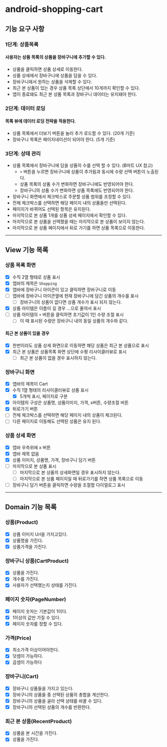# android-shopping-cart

## 기능 요구 사항

### 1단계: 상품목록

#### 사용자는 상품 목록의 상품을 장바구니에 추가할 수 있다.

- 상품을 클릭하면 상품 상세로 이동한다.
- 상품 상세에서 장바구니에 상품을 담을 수 있다.
- 장바구니에서 원하는 상품을 삭제할 수 있다.
- 최근 본 상품이 있는 경우 상품 목록 상단에서 10개까지 확인할 수 있다.
- 앱이 종료돼도 최근 본 상품 목록과 장바구니 데이터는 유지돼야 한다.

### 2단계: 데이터 로딩

#### 목록 뷰에 데이터 로딩 전략을 적용한다.

- 상품 목록에서 더보기 버튼을 눌러 추가 로드할 수 있다. (20개 기준)
- 장바구니 목록은 페이지네이션이 되어야 한다. (5개 기준)

### 3단계: 상태 관리

- 상품 목록에서 장바구니에 담을 상품의 수를 선택 할 수 있다. (B마트 UX 참고)
  - `+` 버튼을 누르면 장바구니에 상품이 추가됨과 동시에 수량 선택 버튼이 노출된다.
  - 상품 목록의 상품 수가 변화하면 장바구니에도 반영되어야 한다.
  - 장바구니의 상품 수가 변화하면 상품 목록에도 반영되어야 한다.
- 장바구니 화면에서 체크박스로 주문할 상품 범위를 조정할 수 있다.
- 전체 체크박스를 선택하면 해당 페이지 내의 상품들만 선택된다.
- 페이지가 바뀌어도 선택된 항목은 유지된다.
- 마지막으로 본 상품 1개를 상품 상세 페이지에서 확인할 수 있다.
- 마지막으로 본 상품을 선택했을 때는 마지막으로 본 상품이 보이지 않는다.
- 마지막으로 본 상품 페이지에서 뒤로 가기를 하면 상품 목록으로 이동한다.

---

## View 기능 목록

### 상품 목록 화면

- [x] 수직 2열 형태로 상품 표시
- [x] 앱바의 제목은 `Shopping`
- [x] 앱바에 장바구니 아이콘이 있고 클릭하면 장바구니로 이동
- [ ] 앱바에 장바구니 아이콘옆에 현재 장바구니에 담긴 상품의 개수를 표시
  - [ ] 장바구니의 상품이 없다면 상품 개수가 표시 되지 않는다.
- [x] 상품 아이템은 이름이 길 경우 ...으로 줄여서 표시
- [ ] 상품 아이템의 `+` 버튼을 클릭하면 초기값이 1인 수량 조절 표시
  - [ ] 이 때 표시된 수량은 장바구니 내의 동일 상품의 개수와 같다.

#### 최근 본 상품이 있을 경우

- [x] 한번이라도 상품 상세 화면으로 이동하면 해당 상품은 최근 본 상품으로 표시
- [x] 최근 본 상품은 상품목록 화면 상단에 수평 리사이클러뷰로 표시
  - [ ] 최근 본 상품이 없을 경우 표시하지 않는다.

### 장바구니 화면

- [x] 앱바의 제목이 Cart
- [x] 수직 1열 형태의 리사이클러뷰로 상품 표시
  - [x] 5개씩 표시, 페이지로 구분
- [x] 아이템의 구성은 상품명, 상품이미지, 가격, x버튼, 수량조절 버튼
- [x] 뒤로가기 버튼
- [ ] 전체 체크박스를 선택하면 해당 페이지 내의 상품이 체크된다.
- [ ] 다른 페이지로 이동해도 선택된 상품은 유지 된다.

### 상품 상세 화면

- [x] 앱바 우측위에 x 버튼
- [x] 앱바 제목 없음
- [x] 상품 이미지, 상품명, 가격, 장바구니 담기 버튼
- [ ] 마지막으로 본 상품 표시
  - [ ] 마지막으로 본 상품의 상세화면일 경우 표시하지 않는다.
  - [ ] 마지막으로 본 상품 페이지일 때 뒤로가기를 하면 상품 목록으로 이동
- [ ] 장바구니 담기 버튼을 클릭하면 수량을 조절할 다이얼로그 표시
---

## Domain 기능 목록

### 상품(Product)
- [x] 상품 이미지 Url을 가지고있다.
- [x] 상품명을 가진다.
-[x] 상품가격을 가진다.

### 장바구니 상품(CartProduct)
-[x] 상품을 가진다.
-[x] 개수를 가진다.
-[x] 사용자가 선택했는지 상태를 가진다.

### 페이지 숫자(PageNumber)
-[x] 페이지 숫자는 기본값이 1이다.
-[x] 1이상의 값만 가질 수 있다.
-[x] 페이지 숫자를 정할 수 있다.

### 가격(Price)
-[x] 최소가격 이상이어야한다.
-[x] 덧셈이 가능하다.
-[x] 곱셈이 가능하다

### 장바구니(Cart)

- [x] 장바구니 상품들을 가지고 있는다.
- [x] 장바구니의 상품들 중 선택된 상품의 총합을 계산한다.
- [x] 장바구니의 상품을 골라 선택 상태를 바꿀 수 있다.
- [x] 장바구니의 선택된 상품의 개수를 반환한다.

### 최근 본 상품(RecentProduct)
-[x] 상품을 본 시간을 가진다.
-[x] 상품을 가진다.

